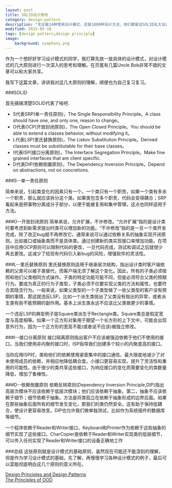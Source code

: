 ```yaml
---
layout: post
title: SOLID设计原则
category: design-pattern
description: "无论是24种常用设计模式，还是1000种设计方法，他们都是这SOLID五大设计原则的具体表现..."
modified: 2015-05-10
tags: [design pattern,design principle]
image:
    background: symphony.png
---
```




作为一个想好好学习设计模式的同学，我打算先放一放具体的设计模式，对设计模式的几大原则进行一次深入的思考和理解。在页尾有几篇Uncle Bob非常不错的文章可以和大家共享。

我写下这篇文章，讲讲我对这几大原则的理解，顺便也为自己复习复习。

###SOLID

首先搞搞清楚SOLID代表了啥吧.

* S代表SRP(单一责任原则)，The Single Responsibility Principle。A class should have one, and only one, reason to change。
* O代表OCP(开放封闭原则)，The Open Closed Principle。You should be able to extend a classes behavior, without modifying it。
* L代表LSP(里氏替换原则)，The Liskov Substitution Principle。Derived classes must be substitutable for their base classes。
* I代表ISP(接口分离原则)，The Interface Segregation Principle。Make fine grained interfaces that are client specific.
* D代表DIP(依赖倒置原则)，The Dependency Inversion Principle。Depend on abstractions, not on concretions.

###S--单一责任原则

简单来说，引起类变化的因素只有一个。一个类只有一个职责，如果一个类有多余一个职责，那么就应该拆分这个类。如果类包含多个职责，代码会变得耦合；SRP看起来是把事物分离成分子部分，以便于能被复用和集中管理，这点也同样适用于方法。

###O--开放封闭原则
简单来说，允许扩展，不许修改。“允许扩展”指的是设计类时要考虑到新需求提出时类可以增加新的功能。“不许修改”指的是一旦一个类开发完成，除了改正bug就不再修改它。通常来说可以通过依赖关系的抽象实现开闭原则，比如接口或抽象类而不是具体类。通过创建新的类实现接口来增加功能。在项目中应用OCP原则可以限制代码的更改，一旦代码完成，测试和调试之后就很少再去更改。这减少了给现有代码引入新bug的风险，增强软件的灵活性。

###L--里氏替换原则
里氏替换原则适用于继承层次结构，指出设计类时客户端依赖的父类可以被子类替代，而客户端无须了解这个变化。因此，所有的子类必须按照和他们父类相同方式操作。子类的特定功能可能不同，但是必须符合父类的预期行为。要成为真正的行为子类型，子类必须不仅要实现父类的方法和属性，也要符合其隐含行为。一般来说，如果父类型的一个子类型做了一些父类型的客户没有预期的事情，那这就违反LSP。比如一个派生类抛出了父类没有抛出的异常，或者派生类有些不能预期的副作用。基本上派生类永远不应该比父类做更少的事情。

一个违反LSP的典型例子是Square类派生于Rectangle类。Square类总是假定宽度与高度相等。如果一个正方形对象用于期望一个长方形的上下文中，可能会出现意外行为，因为一个正方形的宽高不能(或者说不应该)被独立修改。

###I--接口分离原则
接口隔离原则指出客户不应该被强迫依赖于他们不使用的接口。当我们使用非内聚的接口时，ISP指导我们创建多个较小的内聚度高的接口。

当你应用ISP时，类和他们的依赖使用紧密集中的接口通信，最大限度地减少了对未使用成员的依赖，并相应地降低耦合度。小接口更容易实现，提升了灵活性和重用的可能性。由于很少的类共享这些接口，为响应接口的变化而需要变化的类数量降低，增加了鲁棒性。

###D--依赖倒置原则
依赖反转原则(Dependency Inversion Principle,DIP)指出高层次模块不应该依赖于低层次模块；他们应该依赖于抽象。第二，抽象不应该依赖于细节；细节依赖于抽象。方法是将类孤立在依赖于抽象形成的边界后面。如果在那些抽象后面所有的细节发生变化，那我们的类仍然安全。这有助于保持低耦合，使设计更容易改变。DIP也允许我们做单独测试，比如作为系统插件的数据库等细节。

一个程序依赖于Reader和Writer接口，Keyboard和Printer作为依赖于这些抽象的细节实现了这些接口。CharCopier是依赖于Reader和Writer实现类的低层细节，可以传入任何实现了Reader和Writer接口的设备正确地工作

###总结
这些原则就是设计模式的基础原则，虽然现在可能还不能深刻的理解，但是作为学习设计模式的基础，先了解，再慢慢学习各种设计模式的例子，最后可以菜能彻底明白这几个原则的意义所在。



<div markdown="0"><a href="http://www.objectmentor.com/resources/articles/Principles_and_Patterns.pdf" class="btn btn-info">Design Principles and
Design Patterns</a></div>

<div markdown="0"><a href="http://butunclebob.com/ArticleS.UncleBob.PrinciplesOfOod" class="btn btn-info">The Principles of OOD</a></div>


